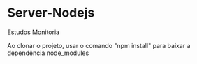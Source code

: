 # Server-Nodejs
Estudos Monitoria

Ao clonar o projeto, usar o comando "npm install" para baixar a dependência node_modules
